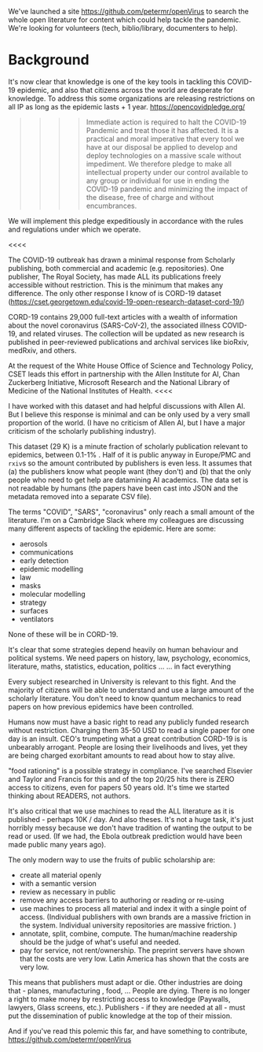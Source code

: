 We've launched a site https://github.com/petermr/openVirus to search the whole open literature for content  which could help tackle the pandemic. We're looking for volunteers (tech, biblio/library, documenters to help).

Background
=========
It's now clear that knowledge is one of the key tools in tackling this COVID-19 epidemic, and also that citizens across the world are desperate for knowledge. To address this some organizations are releasing restrictions on all IP as long as the epidemic lasts + 1 year.
https://opencovidpledge.org/

>>>>Immediate action is required to halt the COVID-19 Pandemic and treat those it has affected. It is a practical and moral imperative that every tool we have at our disposal be applied to develop and deploy technologies on a massive scale without impediment.
We therefore pledge to make all intellectual property under our control available to any group or individual for use in ending the COVID-19 pandemic and minimizing the impact of the disease, free of charge and without encumbrances.

We will implement this pledge expeditiously in accordance with the rules and regulations under which we operate.

<<<<

The COVID-19 outbreak has drawn a minimal response from Scholarly publishing, both commercial and academic (e.g. repositories). One publisher, The Royal Society, has made ALL its publications freely accessible without restriction. This is the minimum that makes any difference.
The only other response I know of is CORD-19 dataset (https://cset.georgetown.edu/covid-19-open-research-dataset-cord-19/) 

>>>>
CORD-19 contains 29,000 full-text articles with a wealth of information about the novel coronavirus (SARS-CoV-2), the associated illness COVID-19, and related viruses. The collection will be updated as new research is published in peer-reviewed publications and archival services like bioRxiv, medRxiv, and others.

At the request of the White House Office of Science and Technology Policy, CSET leads this effort in partnership with the Allen Institute for AI, Chan Zuckerberg Initiative, Microsoft Research and the National Library of Medicine of the National Institutes of Health. 
<<<<

I have worked with this dataset and had helpful discussions with Allen AI. But I believe this response is minimal and can be only used by a very small proportion of the world. (I have no criticism of Allen AI, but  I have a major criticism of the scholarly publishing industry).

This dataset (29 K) is a minute fraction of scholarly publication relevant to epidemics, between 0.1-1% . Half of it is public anyway in Europe/PMC and `rxiv`s  so the amount contributed by publishers is even less. It assumes that (a) the publishers know what people want (they don't) and (b) that the only people who need to get help are datamining AI academics. The data set is not readable by humans (the papers have been cast into JSON and the metadata removed into a separate CSV file). 

The terms "COVID", "SARS", "coronavirus" only reach a small amount of the literature. I'm on a Cambridge Slack where my colleagues are discussing many different aspects of tackling the epidemic. Here are some:
* aerosols
* communications
* early detection
* epidemic modelling
* law
* masks
* molecular modelling
* strategy
* surfaces
* ventilators

None of these will be in CORD-19.

It's clear that some strategies depend heavily on human behaviour and political systems. We need papers on history, law, psychology, economics, literature, maths, statistics, education, politics ...
... in fact everything

Every subject researched in University is relevant to this fight. 
And the majority of citizens will be able to understand and use a large amount of the scholarly literature. You don't need to know quantum mechanics to read papers on how previous epidemics have been controlled.

Humans now must have a basic right to read any publicly funded research without restriction. Charging them 35-50 USD to read a single paper for one day is an insult. CEO's trumpeting what a great contribution CORD-19 is is unbearably arrogant. People are losing their livelihoods and lives, yet they are being charged exorbitant amounts to read about how to stay alive.

"food rationing" is a possible strategy in compliance.  I've searched Elsevier and Taylor and Francis for this and of the top 20/25 hits there is ZERO access to citizens, even for papers 50 years old. It's time we started thinking about READERS, not authors.

It's also critical that we use machines to read the ALL literature as it is published - perhaps 10K / day. And also theses. It's not a huge task, it's just horribly messy because we don't have tradition of wanting the output to be read or used. (If we had, the Ebola outbreak prediction would have been made public many years ago).

The only modern way to use the fruits of public scholarship are:
* create all material openly
* with a semantic version
* review as necessary in public
* remove any access barriers to authoring or reading or re-using
* use machines to process all material and index it with a single point of access. (Individual publishers with own brands are a massive friction in the system. Individual university repositories are massive friction. )
* annotate, split, combine, compute. The human/machine readership should be the judge of what's useful and needed.
* pay for service, not rent/ownership. The preprint servers have shown that the costs are very low. Latin America has shown that the costs are very low.

This means that publishers must adapt or die. Other industries are doing that - planes, manufacturing , food, ... People are dying. There is no longer a right to make money by restricting access to knowledge (Paywalls, lawyers, Glass screens, etc.). Publishers - if they are needed at all - must put the dissemination of public knowledge at the top of their mission.

And if you've read this polemic this far, and have something to contribute,
https://github.com/petermr/openVirus
